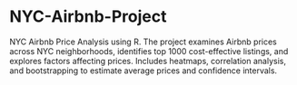 # NYC-Airbnb-Project
NYC Airbnb Price Analysis using R. The project examines Airbnb prices across NYC neighborhoods, identifies top 1000 cost-effective listings, and explores factors affecting prices. Includes heatmaps, correlation analysis, and bootstrapping to estimate average prices and confidence intervals.
